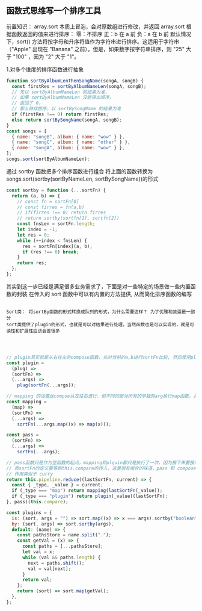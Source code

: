 ## 函数式思维写一个排序工具

前置知识：
array.sort 本质上冒泡，会对原数组进行修改，并返回
array.sort 根据函数返回的值来进行排序： 零：不排序 正：b 在 a 前 负：a 在 b 前
默认情况下，sort() 方法将按字母和升序将值作为字符串进行排序。这适用于字符串（"Apple" 出现在 "Banana" 之前）。但是，如果数字按字符串排序，则 "25" 大于 "100" ，因为 "2" 大于 "1"。

1.对多个维度的排序函数进行抽象

```js
function sortByAlbumLenThenSongName(songA, songB) {
  const firstRes = sortByAlbumNameLen(songA, songB);
  // 先以 sortByAlbumNameLen 的结果为准，
  // 如果 sortByAlbumNameLen 没能得出顺序，
  // 返回了 0，
  // 那么继续排序，以 sortBySongName 的结果为准
  if (firstRes !== 0) return firstRes;
  else return sortBySongName(songA, songB);
}
const songs = [
  { name: "songB", album: { name: "wow" } },
  { name: "songC", album: { name: "other" } },
  { name: "songA", album: { name: "wow" } },
];
songs.sort(sortByAlbumNameLen);
```

通过 sortby 函数把多个排序函数进行组合
将上面的函数转换为 songs.sort(sortby(sortByNameLen, sortBySongName))的形式

```js
const sortby = function (...sortFn) {
  return (a, b) => {
    // const fn = sortFn[0]
    // const firres = fn(a,b)
    // if(firres !== 0) return firres
    // return sortby(sortfn[1], sortfn[2])
    const fnsLen = sortFn.length;
    let index = -1;
    let res = 0;
    while (++index < fnsLen) {
      res = sortFn[index](a, b);
      if (res !== 0) break;
    }
    return res;
  };
};
```

其实到这一步已经是满足很多业务需求了，下面是对一些特定的场景做一些内置函数的封装
在传入的 sort 函数中可以有内置的方法提供, 从而简化排序函数的编写

```

Sort类： 将sortBy函数的形式转换成队列的形式，为什么需要这样？ 为了优雅和装逼是一部分
sort类提供了plugin的形式，也就是可以对结果进行处理，当然函数也是可以实现的，就是可读性和扩展性应该会差很多




```

```js
// plugin其实就是从右往左的compose函数，先对当前的a,b进行sortFn比较, 然后使用plugin对结果进行定制化修改，例如，倒序插件就是对结果进行 取反
const plugin =
  (plug) =>
  (sortFn) =>
  (...args) =>
    plug(sortFn(...args));

// mapping 的话蕾丝compse从左往右进行，但不同的是对所有的单独的arg执行map函数，具体到排序中就是对传入的每个a,b进行值的处理，然后再进行排序操作
const mapping =
  (map) =>
  (sortFn) =>
  (...args) =>
    sortFn(...args.map((x) => map(x)));

const pass =
  (sortFn) =>
  (...args) =>
    sortFn(...args);

// pass函数只是作为空函数的起点，mapping和plguin都只是执行了一次，因为接下来要接收的参数是sortFn,
// 而sortFn的定义要等到this.compare的传入，这里很有组合的味道，pass 和 compose 起到的
// 作用类似于 curry
return this.pipeline.reduce((lastSortFn, current) => {
  const { _type, _value } = current;
  if (_type === "map") return mapping(lastSortFn(_value));
  if (_type === "plugin") return plugin(_value)(lastSortFn);
}, pass)(this.compare);

const plugins = {
  is: (sort, args = "") => sort.map((x) => x === args).sortby("boolean"),
  by: (sort, args) => sort.sortby(args),
  default: (name) => {
    const pathsStore = name.split(".");
    const getVal = (x) => {
      const paths = [...pathsStore];
      let val = x;
      while (val && paths.length) {
        next = paths.shift();
        val = val[next];
      }
      return val;
    };
    return (sort) => sort.map(getVal);
  },
};
```
